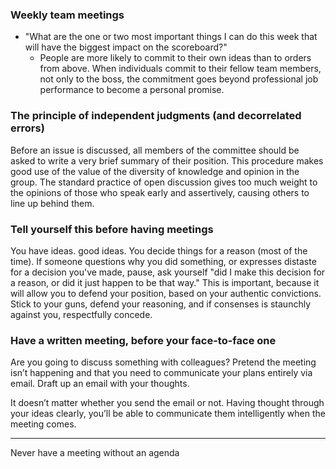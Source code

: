 
### Weekly team meetings
- "What are the one or two most important things I can do this week that will have the biggest impact on the scoreboard?"
    - People are more likely to commit to their own ideas than to orders from above. When individuals commit to their fellow team members, not only to the boss, the commitment goes beyond professional job performance to become a personal promise.

### The principle of independent judgments (and decorrelated errors)
Before an issue is discussed, all members of the committee should be asked to write a very brief summary of their position. This procedure makes good use of the value of the diversity of knowledge and opinion in the group. The standard practice of open discussion gives too much weight to the opinions of those who speak early and assertively, causing others to line up behind them.

### Tell yourself this before having meetings
You have ideas. good ideas. You decide things for a reason (most of the time). If someone questions why you did something, or expresses distaste for a decision you've made, pause, ask yourself "did I make this decision for a reason, or did it just happen to be that way." This is important, because it will allow you to defend your position, based on your authentic convictions. Stick to your guns, defend your reasoning, and if consenses is staunchly against you, respectfully concede.

### Have a written meeting, before your face-to-face one
Are you going to discuss something with colleagues? Pretend the meeting isn’t happening and that you need to communicate your plans entirely via email. Draft up an email with your thoughts.

It doesn’t matter whether you send the email or not. Having thought through your ideas clearly, you’ll be able to communicate them intelligently when the meeting comes.

* * *

Never have a meeting without an agenda
